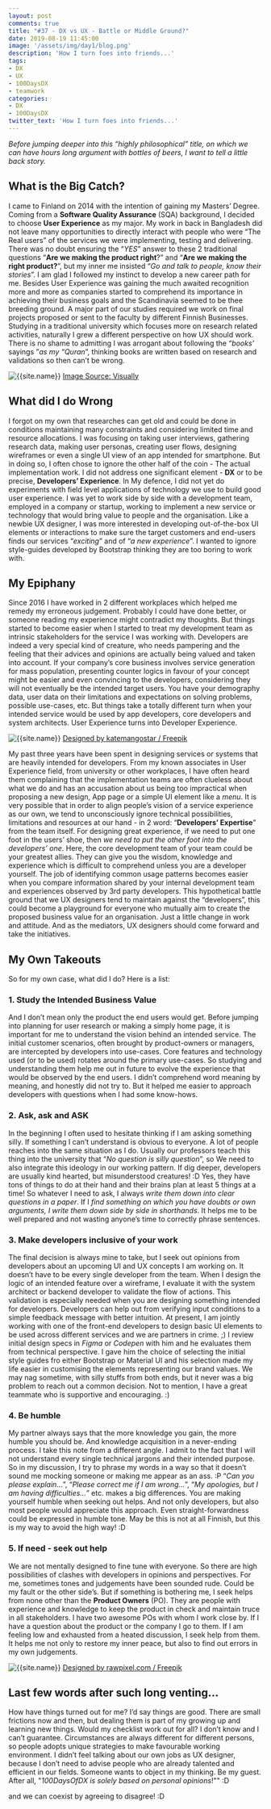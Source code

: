 ```yaml
---
layout: post
comments: true
title: "#37 - DX vs UX - Battle or Middle Ground?"
date: 2019-08-19 11:45:00
image: '/assets/img/day1/blog.png'
description: 'How I turn foes into friends...'
tags:
- DX
- UX
- 100DaysDX
- teamwork
categories:
- DX
- 100DaysDX
twitter_text: 'How I turn foes into friends...'
---
```


_Before jumping deeper into this “highly philosophical” title, on which we can have hours long argument with bottles of beers, I want to tell a little back story._

## What is the Big Catch?

I came to Finland on 2014 with the intention of gaining my Masters’ Degree. Coming from a **Software Quality Assurance** (SQA) background, I decided to choose **User Experience** as my major. My work in back in Bangladesh did not leave many opportunities to directly interact with people who were “The Real users” of the services we were implementing, testing and delivering. There was no doubt ensuring the “_YES_” answer to these 2 traditional questions “**Are we making the product right**?” and “**Are we making the right product?**”, but my inner me insisted “_Go and talk to people, know their stories_”. I am glad I followed my instinct to develop a new career path for me. Besides User Experience was gaining the much awaited recognition more and more as companies started to comprehend its importance in achieving their business goals and the Scandinavia seemed to be thee breeding ground. A major part of our studies required we work on final projects proposed or sent to the faculty by different Finnish Businesses. Studying in a traditional university which focuses more on research related activities, naturally I grew a different perspective on how UX should work. There is no shame to admitting I was arrogant about following the “_books’_ sayings ”_as my “Quran_”, thinking books are written based on research and validations so then can’t be wrong.

<img itemprop="image" src="{{site.baseurl}}/assets/img/day37/dx-vs-ux.jpg" alt="{{site.name}}">
<a href="https://visual.ly/community/infographic/technology/web-designer-vs-web-developer">Image Source: Visually</a>

## What did I do Wrong

I forgot on my own that researches can get old and could be done in conditions maintaining many constraints and considering limited time and resource allocations. I was focusing on taking user interviews, gathering research data, making user personas, creating user flows, designing wireframes or even a single UI view of an app intended for smartphone. But in doing so, I often chose to ignore the other half of the coin - The actual implementation work. I did not address one significant element - **DX** or to be precise, **Developers’ Experience**. In My defence, I did not yet do experiments with field level applications of technology we use to build good user experience. I was yet to work side by side with a development team, employed in a company or startup, working to implement a new service or technology that would bring value to people and the organisation. Like a newbie UX designer, I was more interested in developing out-of-the-box UI elements or interactions to make sure the target customers and end-users finds our services “_exciting_” and of “_a new experience_”. I wanted to ignore style-guides developed by Bootstrap thinking they are too boring to work with.

## My Epiphany

Since 2016 I have worked in 2 different workplaces which helped me remedy my erroneous judgement. Probably I could have done better, or someone reading my experience might contradict my thoughts. But things started to become easier when I started to treat my development team as intrinsic stakeholders for the service I was working with. Developers are indeed a very special kind of creature, who needs  pampering and the feeling that their advices and opinions are actually being valued and taken into account. If your company’s core business involves service generation for mass population, presenting counter logics in favour of your concept might be easier and even convincing to the developers, considering they will not eventually be the intended target users. You have your demography data, user data on their limitations and expectations on solving problems, possible use-cases, etc. But things take a totally different turn when your intended service would be used by app developers, core developers and system architects. User Experience turns into Developer Experience.

<img itemprop="image" src="{{site.baseurl}}/assets/img/day37/epiphany.jpg" alt="{{site.name}}">
<a href="http://www.freepik.com">Designed by katemangostar / Freepik</a>

My past three years have been spent in designing services or systems that are heavily intended for developers. From my known associates in User Experience field, from university or other workplaces, I have often heard them complaining that the implementation teams are often clueless about what we do and has an accusation about us being too impractical when proposing a new design, App page or a simple UI element like a _menu_.  It is very possible that in order to align people’s vision of a service experience as our own, we tend to unconsciously ignore technical possibilities, limitations and resources at our hand - in 2 word: “**Developers’ Expertise**” from the team itself. For designing great experience, if we need to put one foot in the users’ shoe, then _we need to put the other foot into the developers’ one_. Here, the core development team of your team could be your greatest allies. They can give you the wisdom, knowledge and experience which is difficult to comprehend unless you are a developer yourself. The job of identifying common usage patterns becomes easier when you compare information shared by your internal development team and experiences observed by 3rd party developers. This hypothetical battle ground that we UX designers tend to maintain against the “developers”, this could become a playground for everyone who mutually aim to create the proposed business value for an organisation. Just a little change in work and attitude. And as the mediators, UX designers should come forward and take the initiatives.



## My Own Takeouts

So for my own case, what did I do? Here is a list:

### 1. Study the Intended Business Value



And I don’t mean only the product the end users would get. Before jumping into planning for user research or making a simply home page, it is important for me to understand the vision behind an intended service. The initial customer scenarios, often brought by product-owners or managers, are intercepted by developers into use-cases. Core features and technology used (or to  be used) rotates around the primary use-cases. So studying and understanding them help me out in future to evolve the experience that would be observed by the end users. I didn’t comprehend word meaning by meaning, and honestly did not try to. But it helped me easier to approach developers with questions when I had some know-hows.

### 2. Ask, ask and ASK
In the beginning I often used to hesitate thinking if I am asking something silly. If something I can’t understand is obvious to everyone. A lot of people reaches into the same situation as I do. Usually our professors teach this thing into the university that “*No question is silly question*”, so We need to also integrate this ideology in our working pattern. If dig deeper, developers are usually kind hearted, but misunderstood creatures! :D Yes, they have tons of things to do at their hand and their brains plan at least 5 things at a time! So whatever I need to ask, I always _write them down into clear questions in a paper_. If I _find something on which you have doubts or own arguments, I write them down side by side in shorthands_. It helps me to be well prepared and not wasting anyone’s time to correctly phrase sentences.

### 3. Make developers inclusive of your work
The final decision is always mine to take, but I seek out opinions from developers about an upcoming UI and UX concepts I am working on. It doesn’t have to be every single developer from the team. When I design the logic of an intended feature over a wireframe, I evaluate it with the system architect or backend developer to validate the flow of actions. This validation is especially needed when you are designing something intended for developers. Developers can help out from verifying input conditions to a simple feedback message with better intuition. At present, I am jointly working with one of the front-end developers to design basic UI elements to be used across different services and we are partners in crime. ;)  I review initial design specs in _Figma_ or _Codepen_ with him and he evaluates them from technical perspective. I gave him the choice of selecting the initial style guides fro either Bootstrap or Material UI and his selection made my life easier in customising the elements representing our brand values. We may nag sometime, with silly stuffs from both ends, but it never was a big problem to reach out a common decision. Not to mention, I have a great teammate who is supportive and encouraging. :)

### 4. Be humble
My partner always says that the more knowledge you gain, the more humble you should be. And knowledge acquisition in a never-ending process. I take this note from a different angle. I admit to the fact that I will not understand every single technical jargons and their intended purpose. So in my discussion, I try to phrase my words in a way so that it  doesn’t sound me mocking someone or making me appear as an ass. :P “_Can you please explain…_”, “_Please correct me if I am wrong…_”, “_My apologies, but I am having difficulties…_” etc. makes a big differences. You are making yourself humble when seeking out helps. And not only developers, but also most people would appreciate this approach. Even straight-forwardness could be expressed in humble tone. May be this is not at all Finnish, but this is my way to avoid the high way! :D

### 5. If need - seek out help
We are not mentally designed to fine tune with everyone. So there are high possibilities of clashes with developers in opinions and perspectives. For me, sometimes tones and judgements have been sounded rude. Could be my fault or the other side’s. But if something is bothering me, I seek helps from none other than the **Product Owners** (PO). They are people with experience and knowledge to keep the product in check and maintain truce in all stakeholders. I have two awesome POs with whom I work close by. If I have a question about the product or the company I go to them. If I am feeling low and exhausted from a heated discussion, I seek help from them. It helps me not only to restore my inner peace, but also to find out errors in my own judgements.

<img itemprop="image" src="{{site.baseurl}}/assets/img/day37/happinness.jpg" alt="{{site.name}}">
<a href="http://www.freepik.com">Designed by rawpixel.com / Freepik</a>



## Last few words after such long venting...
How have things turned out for me? I’d say things are good. There are small frictions now and then, but dealing them is part of my growing up and learning new things. Would my checklist work out for all? I don’t know and I can’t guarantee. Circumstances are always different for different persons, so people adopts unique strategies to make favourable working environment. I didn’t feel talking about our own jobs as UX designer, because I don’t need to advise people who are already talented and efficient in our fields. Someone wants to object in my thinking. Be my guest. After all, "_100DaysOfDX is solely based on personal opinions_!"" :D

and we can coexist by agreeing to disagree! :D

